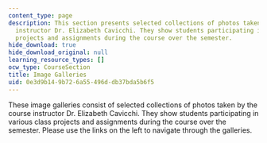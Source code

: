 ```yaml
---
content_type: page
description: This section presents selected collections of photos taken by the course
  instructor Dr. Elizabeth Cavicchi. They show students participating in various class
  projects and assignments during the course over the semester.
hide_download: true
hide_download_original: null
learning_resource_types: []
ocw_type: CourseSection
title: Image Galleries
uid: 0e3d9b14-9b72-6a55-496d-db37bda5b6f5
---
```


These image galleries consist of selected collections of photos taken by the course instructor Dr. Elizabeth Cavicchi. They show students participating in various class projects and assignments during the course over the semester. Please use the links on the left to navigate through the galleries.